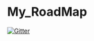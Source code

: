 # My_RoadMap

[![Gitter](https://badges.gitter.im/Join%20Chat.svg)](https://gitter.im/erickmwamodo/My_RoadMap?utm_source=badge&utm_medium=badge&utm_campaign=pr-badge&utm_content=badge)